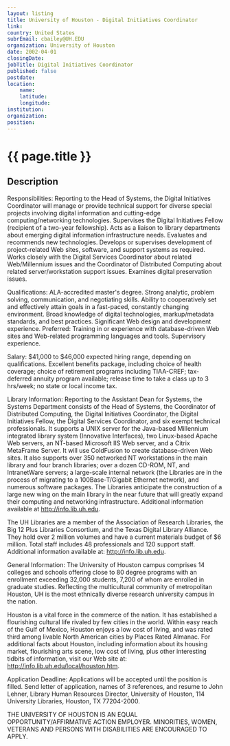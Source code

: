```yaml
---
layout: listing
title: University of Houston - Digital Initiatives Coordinator
link:
country: United States
subrEmail: cbailey@UH.EDU
organization: University of Houston 
date: 2002-04-01
closingDate: 
jobTitle: Digital Initiatives Coordinator
published: false
postdate:
location:
	name: 
	latitude: 
	longitude: 
institution: 
organization: 
position: 
--- 
```



# {{ page.title }}

## Description


<p>Responsibilities: Reporting to the Head of Systems, the Digital Initiatives Coordinator will manage or provide technical support for diverse special projects involving digital information and cutting-edge computing/networking technologies. Supervises the Digital Initiatives Fellow (recipient of a two-year fellowship). Acts as a liaison to library departments about emerging digital information infrastructure needs. Evaluates and recommends new technologies. Develops or supervises development of project-related Web sites, software, and support systems as required. Works closely with the Digital Services Coordinator about related Web/Millennium issues and the Coordinator of Distributed Computing about related server/workstation support issues. Examines digital preservation issues.</p>

<p>Qualifications: ALA-accredited master's degree. Strong analytic, problem solving, communication, and negotiating skills. Ability to cooperatively set and effectively attain goals in a fast-paced, constantly changing environment. Broad knowledge of digital technologies, markup/metadata standards, and best practices. Significant Web design and development experience. Preferred: Training in or experience with database-driven Web sites and Web-related programming languages and tools. Supervisory experience.</p>

<p>Salary: $41,000 to $46,000 expected hiring range, depending on qualifications. Excellent benefits package, including choice of health coverage; choice of retirement programs including TIAA-CREF; tax-deferred annuity program available; release time to take a class up to 3 hrs/week; no state or local income tax.</p>

<p>Library Information: Reporting to the Assistant Dean for Systems, the Systems Department consists of the Head of Systems, the Coordinator of Distributed Computing, the Digital Initiatives Coordinator, the Digital Initiatives Fellow, the Digital Services Coordinator, and six exempt technical professionals. It supports a UNIX server for the Java-based Millennium integrated library system (Innovative Interfaces), two Linux-based Apache Web servers, an NT-based Microsoft IIS Web server, and a Citrix MetaFrame Server. It will use ColdFusion to create database-driven Web sites. It also supports over 350 networked NT workstations in the main library and four branch libraries; over a dozen CD-ROM, NT, and IntranetWare servers; a large-scale internal network (the Libraries are in the process of migrating to a 100Base-T/Gigabit Ethernet network), and numerous software packages. The Libraries anticipate the construction of a large new wing on the main library in the near future that will greatly expand their computing and networking infrastructure. Additional information available at <a href="http://info.lib.uh.edu">http://info.lib.uh.edu</a>.</p>

<p>The UH Libraries are a member of the Association of Research Libraries, the Big 12 Plus Libraries Consortium, and the Texas Digital Library Alliance. They hold over 2 million volumes and have a current materials budget of $6 million. Total staff includes 48 professionals and 120 support staff. Additional information available at: <a href="http://info.lib.uh.edu">http://info.lib.uh.edu</a>.</p>

<p>General Information: The University of Houston campus comprises 14 colleges and schools offering close to 80 degree programs with an enrollment exceeding 32,000 students, 7,200 of whom are enrolled in graduate studies. Reflecting the multicultural community of metropolitan Houston, UH is the most ethnically diverse research university campus in the nation.</p>

<p>Houston is a vital force in the commerce of the nation. It has established a flourishing cultural life rivaled by few cities in the world. Within easy reach of the Gulf of Mexico, Houston enjoys a low cost of living, and was rated third among livable North American cities by Places Rated Almanac. For additional facts about Houston, including information about its housing market, flourishing arts scene, low cost of living, plus other interesting tidbits of information, visit our Web site at: <a href="http://info.lib.uh.edu/local/houston.htm">http://info.lib.uh.edu/local/houston.htm</a>.</p>

<p>Application Deadline: Applications will be accepted until the position is filled. Send letter of application, names of 3 references, and resume to John Lehner, Library Human Resources Director, University of Houston, 114 University Libraries, Houston, TX 77204-2000.</p>

<p>THE UNIVERSITY OF HOUSTON IS AN EQUAL OPPORTUNITY/AFFIRMATIVE ACTION EMPLOYER. MINORITIES, WOMEN, VETERANS AND PERSONS WITH DISABILITIES ARE ENCOURAGED TO APPLY.</p>
